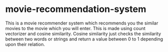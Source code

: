 # movie-recommendation-system
This is a movie recommender system which recommends you the similar movies to the movie which you will enter.
This is made using count vectorizer and cosine similarity.
Cosine similarity just checks the similarity between two words or strings and return a value between 0 to 1 depending upon their relation.
